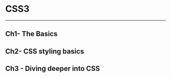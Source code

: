 # CSS3  
------------------------------  

## Ch1- The Basics  


## Ch2- CSS styling basics   








## Ch3 - Diving deeper into CSS  





